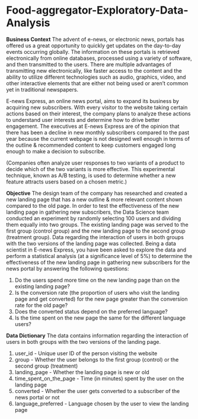 # Food-aggregator-Exploratory-Data-Analysis

**Business Context**
The advent of e-news, or electronic news, portals has offered us a great opportunity to quickly get updates on the day-to-day events occurring globally. The information on these portals is retrieved electronically from online databases, processed using a variety of software, and then transmitted to the users. There are multiple advantages of transmitting new electronically, like faster access to the content and the ability to utilize different technologies such as audio, graphics, video, and other interactive elements that are either not being used or aren’t common yet in traditional newspapers.

E-news Express, an online news portal, aims to expand its business by acquiring new subscribers. With every visitor to the website taking certain actions based on their interest, the company plans to analyze these actions to understand user interests and determine how to drive better engagement. The executives at E-news Express are of the opinion that there has been a decline in new monthly subscribers compared to the past year because the current webpage is not designed well enough in terms of the outline & recommended content to keep customers engaged long enough to make a decision to subscribe.

(Companies often analyze user responses to two variants of a product to decide which of the two variants is more effective. This experimental technique, known as A/B testing, is used to determine whether a new feature attracts users based on a chosen metric.)

**Objective**
The design team of the company has researched and created a new landing page that has a new outline & more relevant content shown compared to the old page. In order to test the effectiveness of the new landing page in gathering new subscribers, the Data Science team conducted an experiment by randomly selecting 100 users and dividing them equally into two groups. The existing landing page was served to the first group (control group) and the new landing page to the second group (treatment group). Data regarding the interaction of users in both groups with the two versions of the landing page was collected. Being a data scientist in E-news Express, you have been asked to explore the data and perform a statistical analysis (at a significance level of 5%) to determine the effectiveness of the new landing page in gathering new subscribers for the news portal by answering the following questions:

1. Do the users spend more time on the new landing page than on the existing landing page?
2. Is the conversion rate (the proportion of users who visit the landing page and get converted) for the new page greater than the conversion rate for the old page?
3. Does the converted status depend on the preferred language?
4. Is the time spent on the new page the same for the different language users?
 

**Data Dictionary**
The data contains information regarding the interaction of users in both groups with the two versions of the landing page.

1. user_id - Unique user ID of the person visiting the website
2. group - Whether the user belongs to the first group (control) or the second group (treatment)
3. landing_page - Whether the landing page is new or old
4. time_spent_on_the_page - Time (in minutes) spent by the user on the landing page
5. converted - Whether the user gets converted to a subscriber of the news portal or not
6. language_preferred - Language chosen by the user to view the landing page
